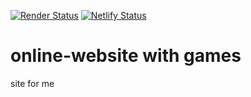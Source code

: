 [![Render Status](https://img.shields.io/badge/Render-Deployed-blue?logo=Render)](https://myfreewebgames.onrender.com)
[![Netlify Status](https://img.shields.io/badge/Netlify-deployed-informational?logo=netlify)]([https://not-yet-peach.vercel.app/not-yet.html](https://not-yet-peach.vercel.app/not-yet.html))
# online-website with games
site for me
